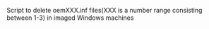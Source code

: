 Script to delete oemXXX.inf files(XXX is a number range consisting between 1-3) in imaged Windows machines
